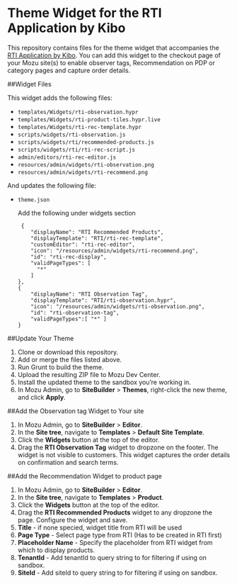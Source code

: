 # Theme Widget for the RTI Application by Kibo

This repository contains files for the theme widget that accompanies the [RTI Application by Kibo](https://www.mozu.com/docs/guides/rti/rti-configuration.htm). You can add this widget to the checkout page of your Mozu site(s) to enable observer tags, Recommendation on PDP or category pages and capture order details.


##Widget Files

This widget adds the following files:
* `templates/Widgets/rti-observation.hypr`
* `templates/Widgets/rti-product-tiles.hypr.live`
* `templates/Widgets/rti-rec-template.hypr`
* `scripts/widgets/rti-observation.js`
* `scripts/widgets/rti/recommended-products.js`
* `scripts/widgets/rti/rti-rec-script.js`
* `admin/editors/rti-rec-editor.js`
* `resources/admin/widgets/rti-observation.png`
* `resources/admin/widgets/rti-recommend.png`

And updates the following file:
* `theme.json`

    Add the following under widgets section
    ```
     {
        "displayName": "RTI Recommended Products",
        "displayTemplate": "RTI/rti-rec-template",
        "customEditor": "rti-rec-editor",
        "icon": "/resources/admin/widgets/rti-recommend.png",
        "id": "rti-rec-display",
        "validPageTypes": [
          "*"
        ]
    },
    {
        "displayName": "RTI Observation Tag",
        "displayTemplate": "RTI/rti-observation.hypr",
        "icon": "/resources/admin/widgets/rti-observation.png",
        "id": "rti-observation-tag",
        "validPageTypes":[ "*" ]
    }
    ```

##Update Your Theme

1.	Clone or download this repository.
2.	Add or merge the files listed above. 
3.	Run Grunt to build the theme.
4.	Upload the resulting ZIP file to Mozu Dev Center.
5.	Install the updated theme to the sandbox you’re working in.
6.	In Mozu Admin, go to **SiteBuilder** > **Themes**, right-click the new theme, and click **Apply**.

##Add the Observation tag Widget to Your site

1.	In Mozu Admin, go to **SiteBuilder** > **Editor**.
2.	In the **Site tree**, navigate to **Templates** > **Default Site Template**.
3.	Click the **Widgets** button at the top of the editor.
4.	Drag the **RTI Observation Tag** widget to  dropzone on the footer. The widget is not visible to customers. This widget captures the order details on confirmation and search terms.

##Add the Recommendation Widget to product page

1.	In Mozu Admin, go to **SiteBuilder** > **Editor**.
2.	In the **Site tree**, navigate to **Templates** > **Product**.
3.	Click the **Widgets** button at the top of the editor.
4.	Drag the **RTI Recommended Products** widget to any dropzone the page. Configure the widget and save.
5.  **Title** - if none specied, widget title from RTI will be used
6.  **Page Type** - Select page type from RTI (Has to be created in RTI first)
7.  **Placeholder Name** - Specify the placeholder from RTI widget from which to display products.
8.  **TenantId** - Add tenantId to query string to for filtering if using on sandbox.
9.  **SiteId** - Add siteId to query string to for filtering if using on sandbox.
